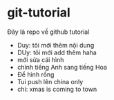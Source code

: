# git-tutorial
Đây là repo về github tutorial
* Duy: tôi mới thêm nội dung
* DUy: tôi mới add thêm haha
* mới sửa cái hình
* chỉnh tiếng Anh sang tiếng Hoa
* Để hình rồng
* Tui push lên china only
* chi: xmas is coming to town
